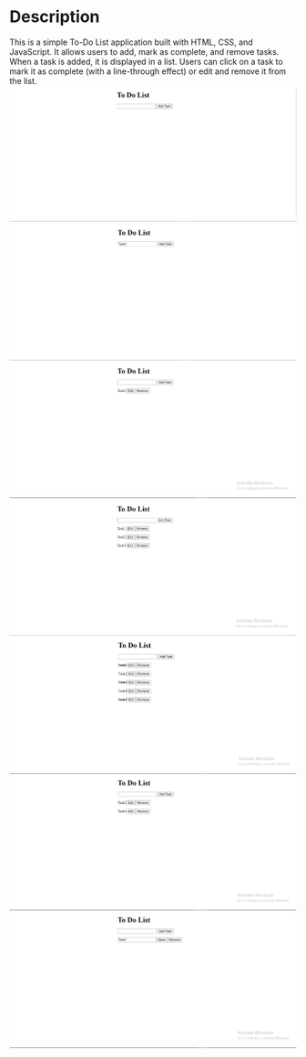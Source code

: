 <h1>Description </h1>
This is a simple To-Do List application built with HTML, CSS, and JavaScript. It allows users to add, mark as complete, and remove tasks. When a task is added, it is displayed in a list. Users can click on a task to mark it as complete (with a line-through effect) or edit and remove it from the list.

<img src="Images/img1.png">
<img src="Images/img2.png">
<img src="Images/img3.png">
<img src="Images/img4.png">
<img src="Images/img5.png">
<img src="Images/img6.png">
<img src="Images/img7.png">
